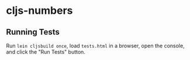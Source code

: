 # cljs-numbers

## Running Tests

Run `lein cljsbuild once`, load `tests.html` in a browser, open the console, and click
the "Run Tests" button.
